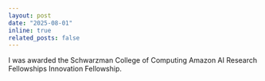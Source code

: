 ```yaml
---
layout: post
date: "2025-08-01"
inline: true
related_posts: false
---
```


I was awarded the Schwarzman College of Computing Amazon AI Research Fellowships Innovation Fellowship.